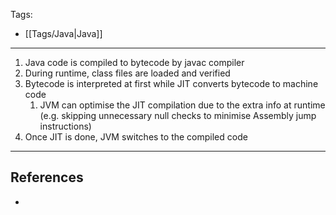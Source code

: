 Tags:
- [[Tags/Java|Java]]
---
1. Java code is compiled to bytecode by javac compiler
2. During runtime, class files are loaded and verified
3. Bytecode is interpreted at first while JIT converts bytecode to machine code
	1. JVM can optimise the JIT compilation due to the extra info at runtime (e.g. skipping unnecessary null checks to minimise Assembly jump instructions)
4. Once JIT is done, JVM switches to the compiled code

---
## References
- 